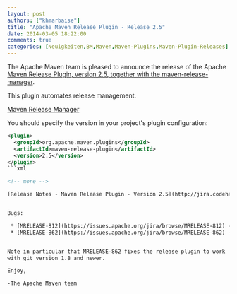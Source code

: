 ```yaml
---
layout: post
authors: ["khmarbaise"]
title: "Apache Maven Release Plugin - Release 2.5"
date: 2014-03-05 18:22:00
comments: true
categories: [Neuigkeiten,BM,Maven,Maven-Plugins,Maven-Plugin-Releases]
---
```

The Apache Maven team is pleased to announce the release of the Apache
[Maven Release Plugin, version 2.5, together with the
maven-release-manager](https://maven.apache.org/maven-release/maven-release-plugin/).

This plugin automates release management.

[Maven Release Manager](https://maven.apache.org/maven-release/maven-release-manager/)

You should specify the version in your project's plugin configuration:

```xml
<plugin>
  <groupId>org.apache.maven.plugins</groupId>
  <artifactId>maven-release-plugin</artifactId>
  <version>2.5</version>
</plugin>
```xml

<!-- more -->

[Release Notes - Maven Release Plugin - Version 2.5](http://jira.codehaus.org/secure/ReleaseNote.jspa?projectId=11144&version=19017)


Bugs:

 * [MRELEASE-812](https://issues.apache.org/jira/browse/MRELEASE-812) - "prepare" does not commit before tagging and therefore deploys snapshot instead of release
 * [MRELEASE-862](https://issues.apache.org/jira/browse/MRELEASE-862) - Upgrade to Apache Maven SCM 1.9


Note in particular that MRELEASE-862 fixes the release plugin to work
with git version 1.8 and newer.

Enjoy,

-The Apache Maven team
